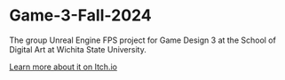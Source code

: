 # Game-3-Fall-2024
The group Unreal Engine FPS project for Game Design 3 at the School of Digital Art at Wichita State University.

[Learn more about it on Itch.io](https://shockerstudios.itch.io/wroughted-iron)
